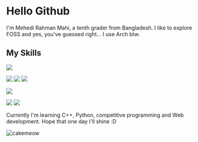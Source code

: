 # Hello Github
I'm Mehedi Rahman Mahi, a tenth grader from Bangladesh. I like to explore FOSS and yes, you've guessed right... I use Arch btw.

<!--![](https://komarev.com/ghpvc/?username=cakemeow&color=green)-->

## My Skills

  ![](https://img.shields.io/badge/OS-Linux-blueviolet)
  
  ![](https://img.shields.io/badge/Web-Frontend-yellowgreen)
  ![](https://img.shields.io/badge/Web-HTML-yellowgreen)
  ![](https://img.shields.io/badge/Web-CSS-yellowgreen)
  
  ![](https://img.shields.io/badge/Language-C%2B%2B-green)
  
  ![](https://img.shields.io/badge/Misc-Typing-red)
  ![](https://img.shields.io/badge/Misc-UX_designing-red)

Currently I'm learning C++, Python, competitive programming and Web development. Hope that one day I'll shine :D

<p><img src="https://github-readme-stats.vercel.app/api?username=cakemeow&show_icons=true&locale=en" alt="cakemeow" /></p>

